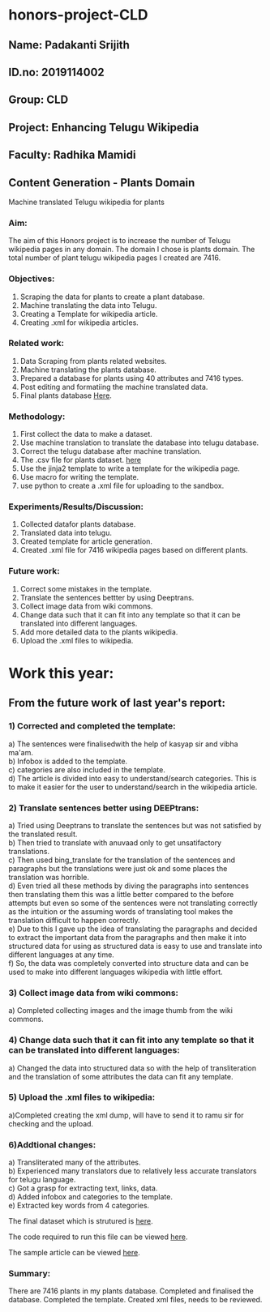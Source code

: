 # honors-project-CLD
## Name: Padakanti Srijith
## ID.no: 2019114002
## Group: CLD
## Project: Enhancing Telugu Wikipedia
## Faculty: Radhika Mamidi

## Content Generation - Plants Domain
Machine translated Telugu wikipedia for plants
### Aim: 
The aim of this Honors project is to increase the number of Telugu wikipedia pages in any domain. The domain I chose is plants domain.
The total number of plant telugu wikipedia pages I created are 7416.

### Objectives:
1) Scraping the data for plants to create a plant database.<br />
2) Machine translating the data into Telugu.<br />
3) Creating a Template for wikipedia article.<br />
4) Creating .xml for wikipedia articles.


### Related work:
1) Data Scraping from plants related websites.<br />
2) Machine translating the plants database.<br />
3) Prepared a database for plants using 40 attributes and 7416 types.<br />
4) Post editing and formatiing the machine translated data.<br />
5) Final plants database [Here](https://docs.google.com/spreadsheets/d/1lbGH9-2tr1NSMClUi_FNch0qDr9RmBPmwqZAEQ0M4oI/edit#gid=0).

### Methodology:
1) First collect the data to make a dataset.<br />
2) Use machine translation to translate the database into telugu database.<br />
3) Correct the telugu database after machine translation.<br />
4) The .csv file for plants dataset. [here](https://docs.google.com/spreadsheets/d/1DUPudD23SuMjWWg8wX-OJzOoxEp-zePhNu3TuvISing/edit#gid=1216063786)<br />
5) Use the jinja2 template to write a template for the wikipedia page.<br />
6) Use macro for writing the template.<br />
7) use python to create a .xml file for uploading to the sandbox.

### Experiments/Results/Discussion:
1) Collected datafor plants database.<br />
2) Translated data into telugu.<br />
3) Created template for article generation.<br />
4) Created .xml file for 7416 wikipedia pages based on different plants.


### Future work:
1) Correct some mistakes in the template.<br />
2) Translate the sentences bettter by using Deeptrans.<br />
3) Collect image data from wiki commons.<br />
4) Change data such that it can fit into any template so that it can be translated into different languages.<br />
5) Add more detailed data to the plants wikipedia.<br />
6) Upload the .xml files to wikipedia.


# Work this year:

## From the future work of last year's report:

### 1) Corrected and completed the template:
 a) The sentences were finalisedwith the help of kasyap sir and vibha ma'am.<br />
 b) Infobox is added to the template.<br />
 c) categories are also included in the template.<br />
 d) The article is divided into easy to understand/search categories. This is to make it easier for the user to understand/search in the wikipedia article.
	
### 2) Translate sentences better using DEEPtrans:
 a) Tried using Deeptrans to translate the sentences but was not satisfied by the translated result.<br />
 b) Then tried to translate with anuvaad only to get unsatifactory translations.<br />
 c) Then used bing_translate for the translation of the sentences and paragraphs but the translations were just ok and some places the translation was horrible.<br />
 d) Even tried all these methods by diving the paragraphs into sentences then translating them this was a little better compared to the before attempts but even so some of the sentences were not translating correctly as the intuition or the assuming words of translating tool makes the translation difficult to happen correctly.<br />
 e) Due to this I gave up the idea of translating the paragraphs and decided to extract the important data from the paragraphs and then make it into structured data for using as structured data is easy to use and translate into different languages at any time.<br />
 f) So, the data was completely converted into structure data and can be used to make into  different languages wikipedia with little effort.

### 3) Collect image data from wiki commons:
 a) Completed collecting images and the image thumb from the wiki commons.
	
### 4) Change data such that it can fit into any template so that it can be translated into different languages:
 a) Changed the data into structured data so with the help of transliteration and the translation of some attributes the data can fit any template.
	
### 5) Upload the .xml files to wikipedia:
 a)Completed creating the xml dump, will have to send it to ramu sir for checking and the upload.

### 6)Addtional changes:
 a) Transliterated many of the attributes.<br />
 b) Experienced many translators due to relatively less accurate translators for telugu language.<br />
 c) Got a grasp for extracting text, links, data.<br />
 d) Added infobox and categories to the template.<br />
 e) Extracted key words from 4 categories.
	
	
The final dataset which is strutured is [here](https://docs.google.com/spreadsheets/d/17XLbnxtIJ2C-HR3W_JOmWFt6p5gpSWzygAG8D9yTvuo/edit?usp=sharing).

The code required to run this file can be viewed [here](https://colab.research.google.com/drive/1RNwc0WoeyY3_ooZnR56yYOWcFY4A0Ft4?usp=sharing).

The sample article can be viewed [here](https://te.wikipedia.org/wiki/%E0%B0%B5%E0%B0%BE%E0%B0%A1%E0%B1%81%E0%B0%95%E0%B0%B0%E0%B0%BF:Srijith2002).

### Summary:

There are 7416 plants in my plants database. Completed and finalised the database. Completed the template. Created xml files, needs to be reviewed.
